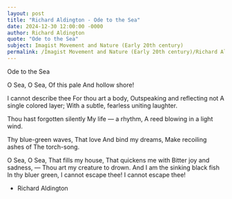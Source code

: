 ```yaml
---
layout: post
title: "Richard Aldington - Ode to the Sea"
date: 2024-12-30 12:00:00 -0000
author: Richard Aldington
quote: "Ode to the Sea"
subject: Imagist Movement and Nature (Early 20th century)
permalink: /Imagist Movement and Nature (Early 20th century)/Richard Aldington/Richard Aldington - Ode to the Sea
---
```


Ode to the Sea

O Sea, O Sea,
Of this pale
And hollow shore!

I cannot describe thee
For thou art a body,
Outspeaking and reflecting not
A single colored layer;
With a subtle, fearless uniting laughter.

Thou hast forgotten silently
My life — a rhythm,
A reed blowing in a light wind.

Thy blue-green waves,
That love
And bind my dreams,
Make recoiling ashes of
The torch-song.

O Sea, O Sea,
That fills my house,
That quickens me with
Bitter joy and sadness, —
Thou art my creature to drown.
And I am the sinking black fish
In thy bluer green,
I cannot escape thee!
I cannot escape thee!

- Richard Aldington
